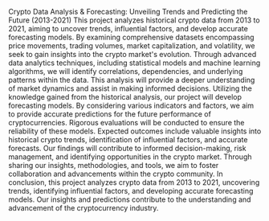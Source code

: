 Crypto Data Analysis & Forecasting: Unveiling Trends and Predicting the Future (2013-2021)
This project analyzes historical crypto data from 2013 to 2021, aiming to uncover trends, influential factors, and develop accurate forecasting models. By examining comprehensive datasets encompassing price movements, trading volumes, market capitalization, and volatility, we seek to gain insights into the crypto market's evolution.
Through advanced data analytics techniques, including statistical models and machine learning algorithms, we will identify correlations, dependencies, and underlying patterns within the data. This analysis will provide a deeper understanding of market dynamics and assist in making informed decisions.
Utilizing the knowledge gained from the historical analysis, our project will develop forecasting models. By considering various indicators and factors, we aim to provide accurate predictions for the future performance of cryptocurrencies. Rigorous evaluations will be conducted to ensure the reliability of these models.
Expected outcomes include valuable insights into historical crypto trends, identification of influential factors, and accurate forecasts. Our findings will contribute to informed decision-making, risk management, and identifying opportunities in the crypto market.
Through sharing our insights, methodologies, and tools, we aim to foster collaboration and advancements within the crypto community.
In conclusion, this project analyzes crypto data from 2013 to 2021, uncovering trends, identifying influential factors, and developing accurate forecasting models. Our insights and predictions contribute to the understanding and advancement of the cryptocurrency industry.
